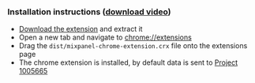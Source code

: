 ### Installation instructions ([download video](https://github.com/mixpanel/mixpanel-chrome-extension/raw/master/installation-tutorial.mov))
- [Download the extension](https://github.com/mixpanel/mixpanel-chrome-extension/archive/latest.zip) and extract it
- Open a new tab and navigate to [chrome://extensions](chrome://extensions)
- Drag the `dist/mixpanel-chrome-extension.crx` file onto the extensions page
- The chrome extension is installed, by default data is sent to [Project 1005665](https://mixpanel.com/report/1005665/)
